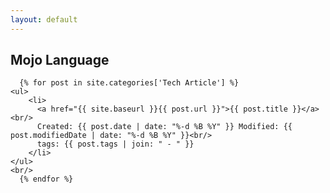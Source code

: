 ```yaml
---
layout: default
---
```

<div id="indexPageContent">
  <div id="articles">
    <h2>Mojo Language</h2>

      {% for post in site.categories['Tech Article'] %}
    <ul>
        <li>
          <a href="{{ site.baseurl }}{{ post.url }}">{{ post.title }}</a><br/>
          Created: {{ post.date | date: "%-d %B %Y" }} Modified: {{ post.modifiedDate | date: "%-d %B %Y" }}<br/>
          tags: {{ post.tags | join: " - " }}
        </li>
    </ul>
    <br/>
      {% endfor %}
  </div>

</div>
